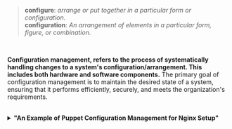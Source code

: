 > **configure**: *arrange or put together in a particular form or configuration.*<br> **configuration**: *An arrangement of elements in a particular form, figure, or combination.*

<br>

**Configuration management, refers to the process of systematically handling changes to a system's configuration/arrangement. This includes both hardware and software components.** The primary goal of configuration management is to maintain the desired state of a system, ensuring that it performs efficiently, securely, and meets the organization's requirements.

<br>
<details>
<summary><b><a href=""></a>"An Example of Puppet Configuration Management for Nginx Setup"</b></summary><br>

In this example, we'll create a Puppet manifest to ensure that Nginx is installed, a custom index.html file is present, and a specific Nginx configuration is applied.

1. **Create a Puppet Manifest:**

Create a file named `site.pp`, which will contain our Puppet manifest:

```puppet
# site.pp

# Ensure Nginx package is installed
package { 'nginx':
  ensure => installed,
}

# Create a basic HTML file
file { '/var/www/html/index.html':
  content => 'Hello from Puppet!',
}

# Add a custom Nginx configuration
file_line { 'add custom header':
  ensure => present,
  path   => '/etc/nginx/sites-available/default',
  line   => "\tadd_header X-Served-By ${hostname};",
  after  => 'server_name _;',
}

# Ensure Nginx service is running
service { 'nginx':
  ensure => running,
}
```

This manifest does the following:

- Installs the Nginx package.
- Creates a basic HTML file with content.
- Adds a custom header configuration to the Nginx default site configuration.
- Ensures that the Nginx service is running.

2. **Apply the Puppet Manifest:**

Save the `site.pp` file and apply it using the `puppet apply` command:

```bash
sudo puppet apply site.pp
```

Puppet will take care of installing Nginx, creating the HTML file, configuring Nginx, and ensuring the service is running based on the specifications in the manifest.

3. **Verify the Configuration:**

You can check whether the configuration was applied correctly by inspecting the Nginx configuration files, the presence of the HTML file, and the status of the Nginx service.

This is a basic example, and in a real-world scenario, you might have more complex configurations, variables, and hierarchies. Puppet allows you to scale this configuration management approach to handle large and diverse infrastructure environments efficiently.

<br><p align="center">※※※※※※※※※※※※</p><br>
</details>
